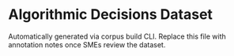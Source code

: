 # Algorithmic Decisions Dataset

Automatically generated via corpus build CLI. Replace this file with annotation notes once SMEs review the dataset.
